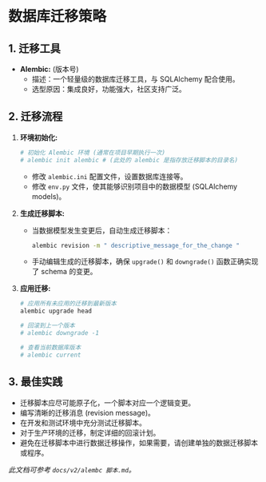 # 数据库迁移策略

## 1. 迁移工具

- **Alembic:** (版本号)
  - 描述：一个轻量级的数据库迁移工具，与 SQLAlchemy 配合使用。
  - 选型原因：集成良好，功能强大，社区支持广泛。

## 2. 迁移流程

1.  **环境初始化:**
    ```bash
    # 初始化 Alembic 环境 (通常在项目早期执行一次)
    # alembic init alembic # (此处的 alembic 是指存放迁移脚本的目录名)
    ```
    - 修改 `alembic.ini` 配置文件，设置数据库连接等。
    - 修改 `env.py` 文件，使其能够识别项目中的数据模型 (SQLAlchemy models)。

2.  **生成迁移脚本:**
    - 当数据模型发生变更后，自动生成迁移脚本：
      ```bash
      alembic revision -m " descriptive_message_for_the_change "
      ```
    - 手动编辑生成的迁移脚本，确保 `upgrade()` 和 `downgrade()` 函数正确实现了 schema 的变更。

3.  **应用迁移:**
    ```bash
    # 应用所有未应用的迁移到最新版本
    alembic upgrade head
    
    # 回滚到上一个版本
    # alembic downgrade -1
    
    # 查看当前数据库版本
    # alembic current
    ```

## 3. 最佳实践

- 迁移脚本应尽可能原子化，一个脚本对应一个逻辑变更。
- 编写清晰的迁移消息 (revision message)。
- 在开发和测试环境中充分测试迁移脚本。
- 对于生产环境的迁移，制定详细的回滚计划。
- 避免在迁移脚本中进行数据迁移操作，如果需要，请创建单独的数据迁移脚本或程序。

*此文档可参考 `docs/v2/alembc 脚本.md`。* 